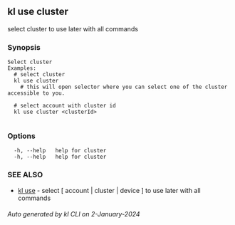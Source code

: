 ## kl use cluster

select cluster to use later with all commands

### Synopsis

```
Select cluster
Examples:
  # select cluster
  kl use cluster
	# this will open selector where you can select one of the cluster accessible to you.

  # select account with cluster id
  kl use cluster <clusterId>
	
```

### Options

```
  -h, --help   help for cluster
  -h, --help   help for cluster
```

### SEE ALSO

* [kl use](kl_use.md)  - select [ account | cluster | device ] to use later with all commands

###### Auto generated by kl CLI on 2-January-2024

